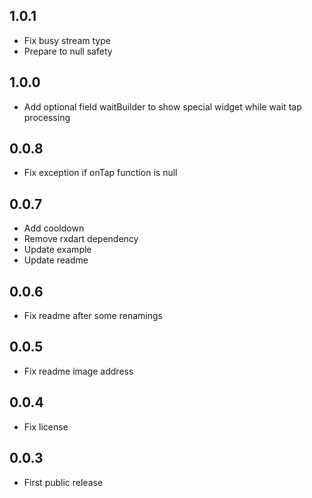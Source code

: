 ## 1.0.1
* Fix busy stream type
* Prepare to null safety


## 1.0.0

* Add optional field waitBuilder to show special widget while wait tap processing


## 0.0.8

* Fix exception if onTap function is null


## 0.0.7

* Add cooldown
* Remove rxdart dependency
* Update example
* Update readme


## 0.0.6

* Fix readme after some renamings


## 0.0.5

* Fix readme image address


## 0.0.4

* Fix license


## 0.0.3

* First public release

